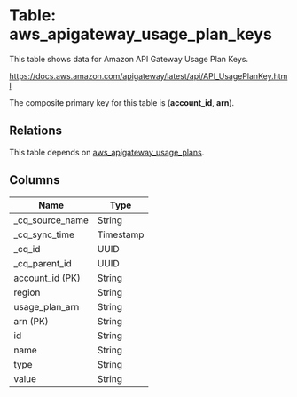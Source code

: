 # Table: aws_apigateway_usage_plan_keys

This table shows data for Amazon API Gateway Usage Plan Keys.

https://docs.aws.amazon.com/apigateway/latest/api/API_UsagePlanKey.html

The composite primary key for this table is (**account_id**, **arn**).

## Relations

This table depends on [aws_apigateway_usage_plans](aws_apigateway_usage_plans).

## Columns

| Name          | Type          |
| ------------- | ------------- |
|_cq_source_name|String|
|_cq_sync_time|Timestamp|
|_cq_id|UUID|
|_cq_parent_id|UUID|
|account_id (PK)|String|
|region|String|
|usage_plan_arn|String|
|arn (PK)|String|
|id|String|
|name|String|
|type|String|
|value|String|